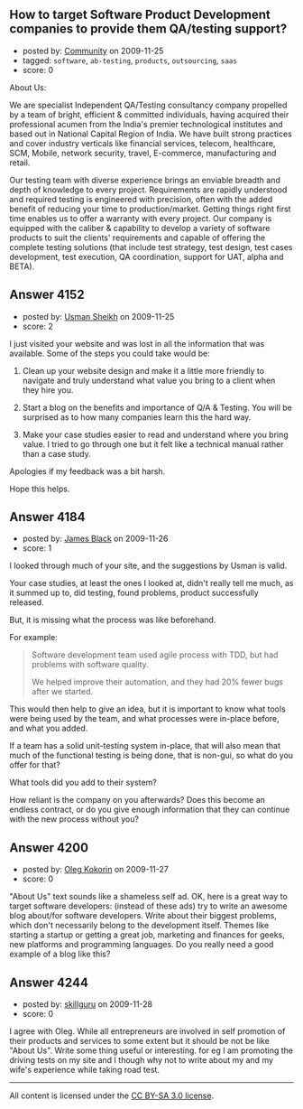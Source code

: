## How to target Software Product Development companies to provide them QA/testing support?

- posted by: [Community](https://stackexchange.com/users/-1/-1-community) on 2009-11-25
- tagged: `software`, `ab-testing`, `products`, `outsourcing`, `saas`
- score: 0

About Us:

We are specialist Independent QA/Testing 
consultancy company propelled by a team of bright, efficient & committed individuals, having acquired their professional acumen from the India's  premier 
technological institutes and based out in National Capital Region of India. We have built strong practices and cover industry verticals like financial 
services, telecom, healthcare, SCM, Mobile, network security, travel, E-commerce, manufacturing and retail.
 

Our testing team with diverse experience brings an enviable breadth and depth of knowledge to every project. Requirements are rapidly understood and required 
testing is engineered with precision, often with the added benefit of reducing your time to production/market. Getting things right first time enables us to 
offer a warranty with every project. Our company is equipped with the caliber & capability to develop a variety of software products to suit the clients' requirements and capable of offering the complete testing solutions (that include test strategy, test design, test cases development, test execution, QA coordination, support for UAT, alpha and BETA). 




## Answer 4152

- posted by: [Usman Sheikh](https://stackexchange.com/users/-1/392-usman-sheikh) on 2009-11-25
- score: 2

I just visited your website and was lost in all the information that was available. Some of the steps you could take would be:

1. Clean up your website design and make it a little more friendly to navigate and truly understand what value you bring to a client when they hire you.

2. Start a blog on the benefits and importance of Q/A & Testing. You will be surprised as to how many companies learn this the hard way.

3. Make your case studies easier to read and understand where you bring value. I tried to go through one but it felt like a technical manual rather than a case study.

Apologies if my feedback was a bit harsh. 

Hope this helps.


## Answer 4184

- posted by: [James Black](https://stackexchange.com/users/-1/1074-james-black) on 2009-11-26
- score: 1

I looked through much of your site, and the suggestions by Usman is valid.

Your case studies, at least the ones I looked at, didn't really tell me much, as it summed up to, did testing, found problems, product successfully released.

But, it is missing what the process was like beforehand.

For example:

> Software development team used agile
> process with TDD, but had problems
> with software quality.
> 
> We helped improve their automation,
> and they had 20% fewer bugs after we
> started.

This would then help to give an idea, but it is important to know what tools were being used by the team, and what processes were in-place before, and what you added.

If a team has a solid unit-testing system in-place, that will also mean that much of the functional testing is being done, that is non-gui, so what do you offer for that?


What tools did you add to their system?

How reliant is the company on you afterwards? Does this become an endless contract, or do you give enough information that they can continue with the new process without you?


## Answer 4200

- posted by: [Oleg Kokorin](https://stackexchange.com/users/-1/968-oleg-kokorin) on 2009-11-27
- score: 0

"About Us" text sounds like a shameless self ad. OK, here is a great way to target software developers: (instead of these ads) try to write an awesome blog about/for software developers. Write about their biggest problems, which don't necessarily belong to the development itself. Themes like starting a startup or getting a great job, marketing and finances for geeks, new platforms and programming languages. Do you really need a good example of a blog like this?


## Answer 4244

- posted by: [skillguru](https://stackexchange.com/users/-1/742-skillguru) on 2009-11-28
- score: 0

I agree with Oleg. While all entrepreneurs are involved in self promotion of their products and services to some extent but it should be not be like "About Us".
Write some thing useful or interesting. for eg I am promoting the driving tests on my site and I though why not to write about my and my wife's experience while taking road test. 




---

All content is licensed under the [CC BY-SA 3.0 license](https://creativecommons.org/licenses/by-sa/3.0/).
